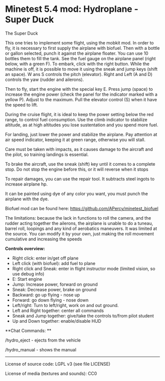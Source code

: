 Minetest 5.4 mod: Hydroplane - Super Duck
========================================

The Super Duck

This one tries to implement some flight, using the mobkit mod.
In order to fly, it is necessary to first supply the airplane with biofuel.
Then with a bottle or gallon selected, punch it against the airplane floater.
You can use 10 bottles them to fill the tank. See the fuel gauge on the airplane
panel (right below, with a green F). To embark, click with the right button.
While the machine is off, it is possible to move it using the sneak and jump keys (shift an space).
W ans S controls the pitch (elevator).
Right and Left (A and D) controls the yaw (rudder and ailerons).

Then to fly, start the engine with the special key E. Press jump (space)
to increase the engine power (check the panel for the indicator marked with a yellow P).
Adjust to the maximum. Pull the elevator control (S) when it have the speed to lift.

During the cruise flight, it is ideal to keep the power setting below the red range,
to control fuel consumption. Use the climb indicator to stabilize altitude,
as at high altitudes you lose sustentation and you spend more fuel. 

For landing, just lower the power and stabilize the airplane. Pay attention at air speed
indicator, keeping it at green range, otherwise you will stall.

Care must be taken with impacts, as it causes damage to the aircraft and the pilot, 
so training landings is essential. 

To brake the aircraft, use the sneak (shift) key until it comes to a complete stop.
Do not stop the engine before this, or it will reverse when it stops 

To repair damages, you can use the repair tool. It subtracts steel ingots to increase
airplane hp.

It can be painted using dye of any color you want, you must punch the airplane with the dye.

Biofuel mod can be found here: https://github.com/APercy/minetest_biofuel

The limitations: because the lack in functions to roll the camera, and the rudder acting together the ailerons,
the airplane is unable to do a tuneau, barrel roll, loopings and any kind of aerobatics maneuvers. 
It was limited at the source. You can modify it by your own, just making the roll movement cumulative and increasing the speeds

**Controls overview:**
* Right click: enter in/get off plane
* Left click (with biofuel): add fuel to plane
* Right click and Sneak: enter in flight instructor mode (limited vision, so use debug info)
* E: Start engine
* Jump: Increase power, forward on ground
* Sneak: Decrease power, brake on ground
* Backward: go up flying - nose up
* Forward: go down flying - nose down
* Left/right: Turn to left/right, work on and out ground.
* Left and Right together: center all commands
* Sneak and Jump together: give/take the controls to/from pilot student
* Up and Down together: enable/disable HUD

**Chat Commands: **

/hydro_eject - ejects from the vehicle

/hydro_manual - shows the manual

-----------------------
License of source code:
LGPL v3 (see file LICENSE) 

License of media (textures and sounds):
CC0


